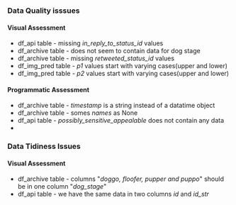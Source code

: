 ### Data Quality isssues
#### Visual Assessment
- df_api table - missing *in_reply_to_status_id* values
- df_archive table - does not seem to contain data for dog stage
- df_archive table - missing *retweeted_status_id* values 
- df_img_pred table - *p1* values start with varying cases(upper and lower)
- df_img_pred table - *p2* values start with varying cases(upper and lower)
#### Programmatic Assessment
- df_archive table - *timestamp* is a string instead of a datatime object
- df_archive table - somes *names* as None
- df_api table - *possibly_sensitive_appealable* does not contain any data 
- 



### Data Tidiness Issues
#### Visual Assessment 
- df_archive table - columns "*doggo, floofer, pupper and puppo*" should be in one column "*dog_stage*"
- df_api table - we have the same data in two columns *id* and *id_str*